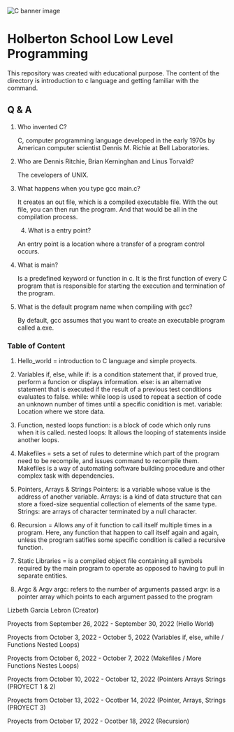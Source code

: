 ![C banner image](https://media.geeksforgeeks.org/wp-content/cdn-uploads/Clanguage-1024x341.png)
# Holberton School Low Level Programming
This repository was created with educational purpose. The content of the directory is introduction to c language and getting familiar with the command. 

## Q & A

1. Who invented C?
     
     C, computer programming language developed in the early 1970s by American computer scientist Dennis M. Richie at Bell Laboratories. 
     

2. Who are Dennis Ritchie, Brian Kerninghan and Linus Torvald?

     The cevelopers of UNIX.

3. What happens when you type gcc main.c?

     It creates an out file, which is a compiled executable file. With the out file, you can then run the program. And that would be all in the compilation process.
    
    4. What is a entry point?
     
     An entry point is a location where a transfer of a program control occurs.

5. What is main?

     Is a predefined keyword or function in c. It is the first function of every C program that is responsible for starting the execution and termination of the program.

6. What is the default program name when compiling with gcc?

     By default, gcc assumes that you want to create an executable program called a.exe.
     
### Table of Content 

1. Hello_world = introduction to C language and simple proyects.

2. Variables if, else, while
     if: is a condition statement that, if proved true, perform a funcion or displays information.
     else: is an alternative statement that is executed if the result of a previous test conditions evaluates to false.
     while: while loop is used to repeat a section of code an unknown number of times until a specific conidition is met.
     variable: Location where we store data.

3. Function, nested loops
    function: is a block of code which only runs when it is called.
    nested loops: It allows the looping of statements inside another loops.

4. Makefiles = sets a set of rules to determine which part of the program need to be recompile, and issues command to recompile them. Makefiles is a way of automating software building procedure and other complex task with dependencies. 

5. Pointers, Arrays & Strings
     Pointers: is a variable whose value is the address of another variable.
     Arrays: is a kind of data structure that can store a fixed-size sequential collection of elements of the same type.
     Strings: are arrays of character terminated by a null character.
     
 6. Recursion = Allows any of it function to call itself multiple times in a program. Here, any function that happen to call itself again and again, unless the program satifies some specific condition is called a recursive function.
 
 7. Static Libraries = is a compiled object file containing all symbols required by the main program to operate as opposed to having to pull in separate entities.
 
 8. Argc & Argv
     argc: refers to the number of arguments passed
     argv: is a pointer array which points to each argument passed to the program

Lizbeth Garcia Lebron (Creator)

Proyects from September 26, 2022 - September 30, 2022 (Hello World)

Proyects from October 3, 2022 - October 5, 2022 (Variables if, else, while / Functions Nested Loops)

Proyects from October 6, 2022 - October 7, 2022 (Makefiles / More Functions Nestes Loops)

Proyects from October 10, 2022 - October 12, 2022 (Pointers Arrays Strings (PROYECT 1 & 2)

Proyects from October 13, 2022 - Ocotber 14, 2022 (Pointer, Arrays, Strings (PROYECT 3)

Proyects from October 17, 2022 - Ocotber 18, 2022 (Recursion)
